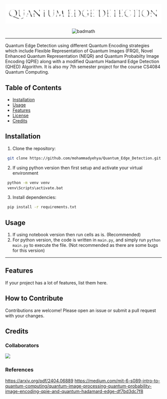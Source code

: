 <div align="center">
 
 ![Quantum_Edge_Detection](assets/images/Logo.png)
 
 ![badmath](https://img.shields.io/github/languages/top/lernantino/badmath)
 
</div>

---
Quantum Edge Detection using different Quantum Encoding strategies which include Flexible Representation of Quantum Images (FRQI), Novel Enhanced Quantum Representation (NEQR) and Quantum Probabilty Image Encoding (QPIE) along with a modified Quantum Hadamard Edge Detection (QHED) Algorithm. It is also my 7th semester project for the course CS4084 Quantum Computing.

## Table of Contents

- [Installation](#installation)
- [Usage](#usage)
- [Features](#features)
- [License](#license)
- [Credits](#credits)

## Installation

1. Clone the repository:
```bash
 git clone https://github.com/mohammadyehya/Quantum_Edge_Detection.git
```

2. If using python version then first setup and activate your virtual environment
```bash
 python -m venv venv
 venv\Scripts\activate.bat
```
3. Install dependencies:
```bash
 pip install -r requirements.txt
 ```

## Usage
1. If using notebook version then run cells as is. (Recommended)
2. For python version, the code is written in `main.py`, and simply run `python main.py` to execute the file. (Not recommended as there are some bugs for this version)
---

## Features

If your project has a lot of features, list them here.

## How to Contribute
Contributions are welcome! Please open an issue or submit a pull request with your changes.

<!-- >

## License
Distributed under the AGPLv3 License. See LICENSE for more information.

< -->

## Credits
### Collaborators

<a href="https://github.com/mohammadyehya/Quantum_Edge_Detection/graphs/contributors">
  <img src="https://contrib.rocks/image?repo=mohammadyehya/Quantum_Edge_Detection" />
</a>

### References

https://arxiv.org/pdf/2404.06889
https://medium.com/mit-6-s089-intro-to-quantum-computing/quantum-image-processing-quantum-probability-image-encoding-qpie-and-quantum-hadamard-edge-df7bd3dc7f8
